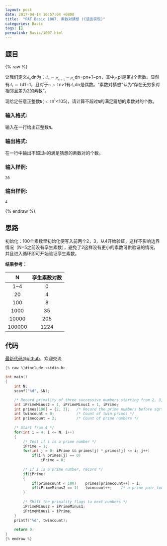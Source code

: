 ```yaml
---
layout: post
date: 2017-04-14 16:57:04 +0800
title:  "PAT Basic 1007. 素数对猜想 (C语言实现)"
categories: Basic
tags: []
permalink: Basic/1007.html
---
```


## 题目

{% raw %}<div class="ques-view"><p>让我们定义<span class="katex"><span class="katex-mathml"><math><mrow><msub><mi>d</mi><mi>n</mi></msub></mrow>d_n</math></span><span aria-hidden="true" class="katex-html"><span class="strut" style="height:0.69444em;"></span><span class="strut bottom" style="height:0.84444em;vertical-align:-0.15em;"></span><span class="base textstyle uncramped"><span class="mord"><span class="mord mathit">d</span><span class="msupsub"><span class="vlist"><span style="top:0.15em;margin-right:0.05em;margin-left:0em;"><span class="fontsize-ensurer reset-size5 size5"><span style="font-size:0em;">​</span></span><span class="reset-textstyle scriptstyle cramped mtight"><span class="mord mathit mtight">n</span></span></span><span class="baseline-fix"><span class="fontsize-ensurer reset-size5 size5"><span style="font-size:0em;">​</span></span>​</span></span></span></span></span></span></span>为：<span class="katex"><span class="katex-mathml"><math><mrow><msub><mi>d</mi><mi>n</mi></msub><mo>=</mo><msub><mi>p</mi><mrow><mi>n</mi><mo>+</mo><mn>1</mn></mrow></msub><mo>−</mo><msub><mi>p</mi><mi>n</mi></msub></mrow>d_n = p_{n+1}-p_n</math></span><span aria-hidden="true" class="katex-html"><span class="strut" style="height:0.69444em;"></span><span class="strut bottom" style="height:0.902771em;vertical-align:-0.208331em;"></span><span class="base textstyle uncramped"><span class="mord"><span class="mord mathit">d</span><span class="msupsub"><span class="vlist"><span style="top:0.15em;margin-right:0.05em;margin-left:0em;"><span class="fontsize-ensurer reset-size5 size5"><span style="font-size:0em;">​</span></span><span class="reset-textstyle scriptstyle cramped mtight"><span class="mord mathit mtight">n</span></span></span><span class="baseline-fix"><span class="fontsize-ensurer reset-size5 size5"><span style="font-size:0em;">​</span></span>​</span></span></span></span><span class="mrel">=</span><span class="mord"><span class="mord mathit">p</span><span class="msupsub"><span class="vlist"><span style="top:0.15em;margin-right:0.05em;margin-left:0em;"><span class="fontsize-ensurer reset-size5 size5"><span style="font-size:0em;">​</span></span><span class="reset-textstyle scriptstyle cramped mtight"><span class="mord scriptstyle cramped mtight"><span class="mord mathit mtight">n</span><span class="mbin mtight">+</span><span class="mord mathrm mtight">1</span></span></span></span><span class="baseline-fix"><span class="fontsize-ensurer reset-size5 size5"><span style="font-size:0em;">​</span></span>​</span></span></span></span><span class="mbin">−</span><span class="mord"><span class="mord mathit">p</span><span class="msupsub"><span class="vlist"><span style="top:0.15em;margin-right:0.05em;margin-left:0em;"><span class="fontsize-ensurer reset-size5 size5"><span style="font-size:0em;">​</span></span><span class="reset-textstyle scriptstyle cramped mtight"><span class="mord mathit mtight">n</span></span></span><span class="baseline-fix"><span class="fontsize-ensurer reset-size5 size5"><span style="font-size:0em;">​</span></span>​</span></span></span></span></span></span></span>，其中<span class="katex"><span class="katex-mathml"><math><mrow><msub><mi>p</mi><mi>i</mi></msub></mrow>p_i</math></span><span aria-hidden="true" class="katex-html"><span class="strut" style="height:0.43056em;"></span><span class="strut bottom" style="height:0.625em;vertical-align:-0.19444em;"></span><span class="base textstyle uncramped"><span class="mord"><span class="mord mathit">p</span><span class="msupsub"><span class="vlist"><span style="top:0.15em;margin-right:0.05em;margin-left:0em;"><span class="fontsize-ensurer reset-size5 size5"><span style="font-size:0em;">​</span></span><span class="reset-textstyle scriptstyle cramped mtight"><span class="mord mathit mtight">i</span></span></span><span class="baseline-fix"><span class="fontsize-ensurer reset-size5 size5"><span style="font-size:0em;">​</span></span>​</span></span></span></span></span></span></span>是第<span class="katex"><span class="katex-mathml"><math><mrow><mi>i</mi></mrow>i</math></span><span aria-hidden="true" class="katex-html"><span class="strut" style="height:0.65952em;"></span><span class="strut bottom" style="height:0.65952em;vertical-align:0em;"></span><span class="base textstyle uncramped"><span class="mord mathit">i</span></span></span></span>个素数。显然有<span class="katex"><span class="katex-mathml"><math><mrow><msub><mi>d</mi><mn>1</mn></msub><mo>=</mo><mn>1</mn></mrow>d_1 = 1</math></span><span aria-hidden="true" class="katex-html"><span class="strut" style="height:0.69444em;"></span><span class="strut bottom" style="height:0.84444em;vertical-align:-0.15em;"></span><span class="base textstyle uncramped"><span class="mord"><span class="mord mathit">d</span><span class="msupsub"><span class="vlist"><span style="top:0.15em;margin-right:0.05em;margin-left:0em;"><span class="fontsize-ensurer reset-size5 size5"><span style="font-size:0em;">​</span></span><span class="reset-textstyle scriptstyle cramped mtight"><span class="mord mathrm mtight">1</span></span></span><span class="baseline-fix"><span class="fontsize-ensurer reset-size5 size5"><span style="font-size:0em;">​</span></span>​</span></span></span></span><span class="mrel">=</span><span class="mord mathrm">1</span></span></span></span>，且对于<span class="katex"><span class="katex-mathml"><math><mrow><mi>n</mi><mo>&gt;</mo><mn>1</mn></mrow>n&gt;1</math></span><span aria-hidden="true" class="katex-html"><span class="strut" style="height:0.64444em;"></span><span class="strut bottom" style="height:0.68354em;vertical-align:-0.0391em;"></span><span class="base textstyle uncramped"><span class="mord mathit">n</span><span class="mrel">&gt;</span><span class="mord mathrm">1</span></span></span></span>有<span class="katex"><span class="katex-mathml"><math><mrow><msub><mi>d</mi><mi>n</mi></msub></mrow>d_n</math></span><span aria-hidden="true" class="katex-html"><span class="strut" style="height:0.69444em;"></span><span class="strut bottom" style="height:0.84444em;vertical-align:-0.15em;"></span><span class="base textstyle uncramped"><span class="mord"><span class="mord mathit">d</span><span class="msupsub"><span class="vlist"><span style="top:0.15em;margin-right:0.05em;margin-left:0em;"><span class="fontsize-ensurer reset-size5 size5"><span style="font-size:0em;">​</span></span><span class="reset-textstyle scriptstyle cramped mtight"><span class="mord mathit mtight">n</span></span></span><span class="baseline-fix"><span class="fontsize-ensurer reset-size5 size5"><span style="font-size:0em;">​</span></span>​</span></span></span></span></span></span></span>是偶数。“素数对猜想”认为“存在无穷多对相邻且差为2的素数”。</p>
<p>现给定任意正整数<code>N</code>(<span class="katex"><span class="katex-mathml"><math><mrow><mo>&lt;</mo><mn>1</mn><msup><mn>0</mn><mn>5</mn></msup></mrow>&lt;10^5</math></span><span aria-hidden="true" class="katex-html"><span class="strut" style="height:0.8141079999999999em;"></span><span class="strut bottom" style="height:0.853208em;vertical-align:-0.0391em;"></span><span class="base textstyle uncramped"><span class="mrel">&lt;</span><span class="mord mathrm">1</span><span class="mord"><span class="mord mathrm">0</span><span class="msupsub"><span class="vlist"><span style="top:-0.363em;margin-right:0.05em;"><span class="fontsize-ensurer reset-size5 size5"><span style="font-size:0em;">​</span></span><span class="reset-textstyle scriptstyle uncramped mtight"><span class="mord mathrm mtight">5</span></span></span><span class="baseline-fix"><span class="fontsize-ensurer reset-size5 size5"><span style="font-size:0em;">​</span></span>​</span></span></span></span></span></span></span>)，请计算不超过<code>N</code>的满足猜想的素数对的个数。</p>
<h3 id="-">输入格式:</h3>
<p>输入在一行给出正整数<code>N</code>。</p>
<h3 id="-">输出格式:</h3>
<p>在一行中输出不超过<code>N</code>的满足猜想的素数对的个数。</p>
<h3 id="-">输入样例:</h3>
<pre><code class="lang-in">20
</code></pre>
<h3 id="-">输出样例:</h3>
<pre><code class="lang-out">4
</code></pre>
</div>{% endraw %}

## 思路

初始化：100个素数里初始化便写入前两个2，3，从4开始验证，这样不影响边界情况（N=5之前没有孪生素数），避免了2这样没有更小的素数可供验证的情况，并且进入循环即可开始验证孪生素数。

**结果参考：**

|N|孪生素数对数|
|:-:|:-:|
|1~4|0|
|20|4|
|100|8|
|1000|35|
|10000|205|
|100000|1224|

## 代码

[最新代码@github](https://github.com/OliverLew/PAT/blob/master/PATBasic/1007.c)，欢迎交流
```c
{% raw %}#include <stdio.h>

int main()
{
    int N;
    scanf("%d", &N);

    /* Record primality of three successive numbers starting from 2, 3, 4 */
    int iPrimeMinus2 = 1, iPrimeMinus1 = 1, iPrime;
    int primes[100] = {2, 3};   /* Record the prime numbers before sqrt(10^5) */
    int twincount = 0;          /* Count of twin primes */
    int primecount = 2;         /* Count of prime numbers */
    
    /* Start from 4 */
    for(int i = 4; i <= N; i++)
    {
        /* Test if i is a prime number */
        iPrime = 1;
        for(int j = 0; iPrime && primes[j] * primes[j] <= i; j++) 
            if(i % primes[j] == 0)
                iPrime = 0;
        
        /* If i is a prime number, record */
        if(iPrime)
        {
            if(primecount < 100)    primes[primecount++] = i;
            if(iPrimeMinus2 == 1)   twincount++;    /* a prime pair found */
        }
        
        /* Shift the primality flags to next numbers */
        iPrimeMinus2 = iPrimeMinus1;
        iPrimeMinus1 = iPrime;
    }
    printf("%d", twincount);
    
    return 0;
}
{% endraw %}
```